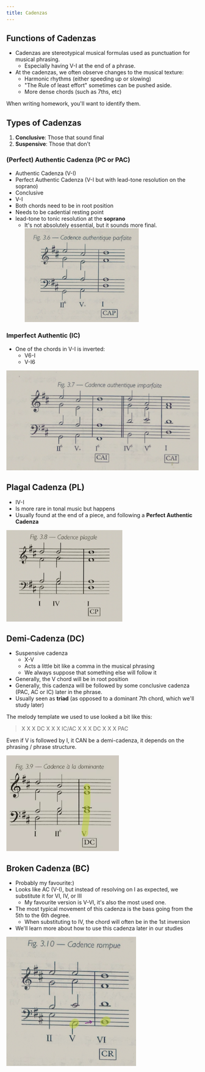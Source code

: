 ```yaml
---
title: Cadenzas
---
```


## Functions of Cadenzas

- Cadenzas are stereotypical musical formulas used as punctuation for musical phrasing.
	- Especially having V-I at the end of a phrase.
- At the cadenzas, we often observe changes to the musical texture:
	- Harmonic rhythms (either speeding up or slowing)
	- "The Rule of least effort" sometimes can be pushed aside.
	- More dense chords (such as 7ths, etc)

When writing homework, you'll want to identify them.

## Types of Cadenzas

1. **Conclusive**: Those that sound final
2. **Suspensive**: Those that don't

### (Perfect) Authentic Cadenza (PC or PAC)

- Authentic Cadenza (V-I)
- Perfect Authentic Cadenza (V-I but with lead-tone resolution on the soprano)
- Conclusive
- V-I
- Both chords need to be in root position
- Needs to be cadential resting point
- lead-tone to tonic resolution at the **soprano**
	- It's not absolutely essential, but it sounds more final.
![](../../../../assets/perfect-cadenza.png)

### Imperfect Authentic (IC)

- One of the chords in V-I is inverted:
	- V6-I
	- V-I6

![](../../../../assets/imperfect-cadenza.png)

## Plagal Cadenza (PL)

- IV-I
- Is more rare in tonal music but happens
- Usually found at the end of a piece, and following a **Perfect Authentic Cadenza**

![](../../../../assets/plagal-cadenza.png)

## Demi-Cadenza (DC)

- Suspensive cadenza
	- X-V
	- Acts a little bit like a comma in the musical phrasing
	- We always suppose that something else will follow it
- Generally, the V chord will be in root position
- Generally, this cadenza will be followed by some conclusive cadenza (PAC, AC or IC) later in the phrase.
- Usually seen as **triad** (as opposed to a dominant 7th chord, which we'll study later)

The melody template we used to use looked a bit like this:

> X X X DC
> X X X IC/AC
> X X X DC
> X X X PAC

Even if V is followed by I, it CAN be a demi-cadenza, it depends on the phrasing / phrase structure.

![](../../../../assets/demi-cadenza.png)

## Broken Cadenza (BC)

- Probably my favourite:)
- Looks like AC (V-I), but instead of resolving on I as expected, we substitute it for VI, IV, or III
	- My favourite version is V-VI, it's also the most used one.
- The most typical movement of this cadenza is the bass going from the 5th to the 6th degree.
	- When substituting to IV, the chord will often be in the 1st inversion
- We'll learn more about how to use this cadenza later in our studies

![](../../../../assets/broken-cadenza.png)
